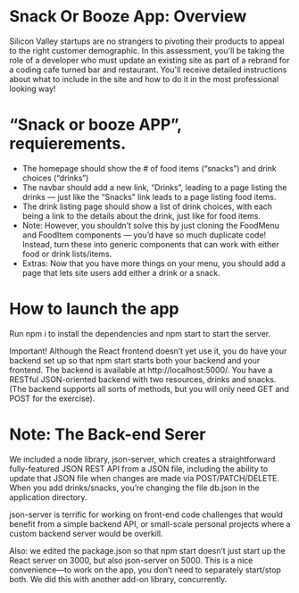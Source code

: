 # Snack Or Booze App: Overview

Silicon Valley startups are no strangers to pivoting their products to appeal to the right customer demographic. In this assessment, you'll be taking the role of a developer who must update an existing site as part of a rebrand for a coding cafe turned bar and restaurant. You'll receive detailed instructions about what to include in the site and how to do it in the most professional looking way!

# “Snack or booze APP”, requierements.
- The homepage should show the # of food items (“snacks”) and drink choices (“drinks”)
- The navbar should add a new link, “Drinks”, leading to a page listing the drinks — just like the “Snacks” link leads to a page listing food items.
- The drink listing page should show a list of drink choices, with each being a link to the details about the drink, just like for food items.
- Note: However, you shouldn’t solve this by just cloning the FoodMenu and FoodItem components — you’d have so much duplicate code! Instead, turn these into generic components that can work with either food or drink lists/items.
- Extras: Now that you have more things on your menu, you should add a page that lets site users add either a drink or a snack.

# How to launch the app
Run npm i to install the dependencies and npm start to start the server.

Important! Although the React frontend doesn’t yet use it, you do have your backend set up so that npm start starts both your backend and your frontend. The backend is available at http://localhost:5000/. You have a RESTful JSON-oriented backend with two resources, drinks and snacks. (The backend supports all sorts of methods, but you will only need GET and POST for the exercise).

# Note: The Back-end Serer
We included a node library, json-server, which creates a straightforward fully-featured JSON REST API from a JSON file, including the ability to update that JSON file when changes are made via POST/PATCH/DELETE. When you add drinks/snacks, you’re changing the file db.json in the application directory.

json-server is terrific for working on front-end code challenges that would benefit from a simple backend API, or small-scale personal projects where a custom backend server would be overkill.

Also: we edited the package.json so that npm start doesn’t just start up the React server on 3000, but also json-server on 5000. This is a nice convenience—to work on the app, you don’t need to separately start/stop both. We did this with another add-on library, concurrently.
